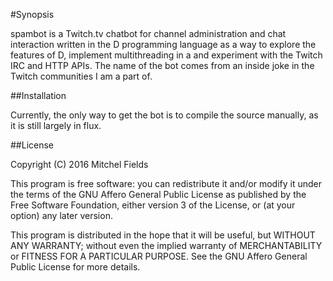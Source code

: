 #Synopsis

spambot is a Twitch.tv chatbot for channel administration and chat interaction written in the D programming language as a way to explore the features of D, implement multithreading in a and experiment with the Twitch IRC and HTTP APIs. The name of the bot comes from an inside joke in the Twitch communities I am a part of.

##Installation

Currently, the only way to get the bot is to compile the source manually, as it is still largely in flux.

##License

Copyright (C) 2016  Mitchel Fields

This program is free software: you can redistribute it and/or modify it under the terms of the GNU Affero General Public License as published by the Free Software Foundation, either version 3 of the License, or (at your option) any later version.

This program is distributed in the hope that it will be useful, but WITHOUT ANY WARRANTY; without even the implied warranty of MERCHANTABILITY or FITNESS FOR A PARTICULAR PURPOSE.  See the GNU Affero General Public License for more details.
